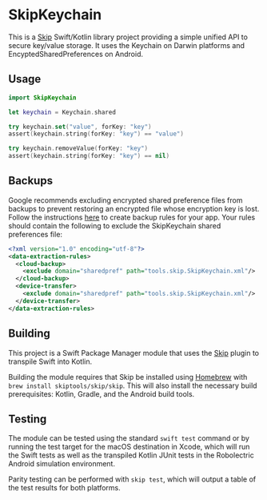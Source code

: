 # SkipKeychain

This is a [Skip](https://skip.tools) Swift/Kotlin library project providing a simple unified API to secure key/value storage. It uses the Keychain on Darwin platforms and EncyptedSharedPreferences on Android.

## Usage

```swift
import SkipKeychain

let keychain = Keychain.shared

try keychain.set("value", forKey: "key")
assert(keychain.string(forKey: "key") == "value")

try keychain.removeValue(forKey: "key")
assert(keychain.string(forKey: "key") == nil)
```

## Backups

Google recommends excluding encrypted shared preference files from backups to prevent restoring an encrypted file whose encryption key is lost. Follow the instructions [here](https://developer.android.com/identity/data/autobackup#include-exclude-android-12) to create backup rules for your app. Your rules should contain the following to exclude the SkipKeychain shared preferences file:

```xml
<?xml version="1.0" encoding="utf-8"?>
<data-extraction-rules>
  <cloud-backup>
    <exclude domain="sharedpref" path="tools.skip.SkipKeychain.xml"/>
  </cloud-backup>
  <device-transfer>
    <exclude domain="sharedpref" path="tools.skip.SkipKeychain.xml"/>
  </device-transfer>
</data-extraction-rules>
```

## Building

This project is a Swift Package Manager module that uses the
[Skip](https://skip.tools) plugin to transpile Swift into Kotlin.

Building the module requires that Skip be installed using 
[Homebrew](https://brew.sh) with `brew install skiptools/skip/skip`.
This will also install the necessary build prerequisites:
Kotlin, Gradle, and the Android build tools.

## Testing

The module can be tested using the standard `swift test` command
or by running the test target for the macOS destination in Xcode,
which will run the Swift tests as well as the transpiled
Kotlin JUnit tests in the Robolectric Android simulation environment.

Parity testing can be performed with `skip test`,
which will output a table of the test results for both platforms.
